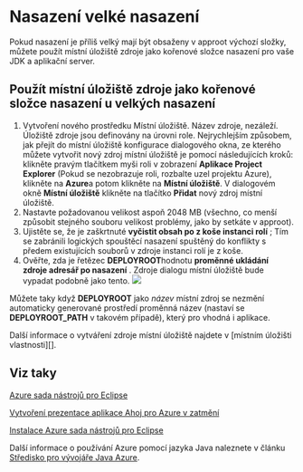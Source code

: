 <properties
    pageTitle="Nasazení velké nasazení"
    description="Naučte se nasadit velké nasazení pomocí nástrojů Azure pro Eclipse."
    services=""
    documentationCenter="java"
    authors="rmcmurray"
    manager="wpickett"
    editor=""/>

<tags
    ms.service="multiple"
    ms.workload="na"
    ms.tgt_pltfrm="multiple"
    ms.devlang="Java"
    ms.topic="article"
    ms.date="08/11/2016" 
    ms.author="robmcm"/>

<!-- Legacy MSDN URL = https://msdn.microsoft.com/library/azure/dn268601.aspx -->

# <a name="deploying-large-deployments"></a>Nasazení velké nasazení #

Pokud nasazení je příliš velký mají být obsaženy v approot výchozí složky, můžete použít místní úložiště zdroje jako kořenové složce nasazení pro vaše JDK a aplikační server.

## <a name="to-use-a-local-storage-resource-as-the-deployment-root-folder-for-large-deployments"></a>Použít místní úložiště zdroje jako kořenové složce nasazení u velkých nasazení ##

1. Vytvoření nového prostředku Místní úložiště. Název zdroje, nezáleží. Úložiště zdroje jsou definovány na úrovni role. Nejrychlejším způsobem, jak přejít do místní úložiště konfigurace dialogového okna, ze kterého můžete vytvořit nový zdroj místní úložiště je pomocí následujících kroků: klikněte pravým tlačítkem myši roli v zobrazení **Aplikace Project Explorer** (Pokud se nezobrazuje roli, rozbalte uzel projektu Azure), klikněte na **Azure**a potom klikněte na **Místní úložiště**. V dialogovém okně **Místní úložiště** klikněte na tlačítko **Přidat** nový zdroj místní úložiště.
1. Nastavte požadovanou velikost aspoň 2048 MB (všechno, co menší způsobit stejného souboru velikost problémy, jako by setkáte v approot).
1. Ujistěte se, že je zaškrtnuté **vyčistit obsah po z koše instanci rolí** ; Tím se zabránili logických spouštěcí nasazení spuštěný do konflikty s předem existujících souborů v zdroje instanci rolí je z koše.
1. Ověřte, zda je řetězec **DEPLOYROOT**hodnotu **proměnné ukládání zdroje adresář po nasazení** . Zdroje dialogu místní úložiště bude vypadat podobně jako tento.
    ![][ic667943]

Můžete taky když **DEPLOYROOT** jako *název* místní zdroj se nezmění automaticky generované prostředí proměnná název (nastaví se **DEPLOYROOT_PATH** v takovém případě), který pro vhodná i aplikace.

Další informace o vytváření zdroje místní úložiště najdete v [místním úložišti vlastnosti][].

## <a name="see-also"></a>Viz taky ##

[Azure sada nástrojů pro Eclipse][]

[Vytvoření prezentace aplikace Ahoj pro Azure v zatmění][]

[Instalace Azure sada nástrojů pro Eclipse][] 

Další informace o používání Azure pomocí jazyka Java naleznete v článku [Středisko pro vývojáře Java Azure][].

<!-- URL List -->

[Středisko pro vývojáře Java Azure]: http://go.microsoft.com/fwlink/?LinkID=699547
[Azure sada nástrojů pro Eclipse]: http://go.microsoft.com/fwlink/?LinkID=699529
[Vytvoření prezentace aplikace Ahoj pro Azure v zatmění]: http://go.microsoft.com/fwlink/?LinkID=699533
[Instalace Azure sada nástrojů pro Eclipse]: http://go.microsoft.com/fwlink/?LinkId=699546
[Místní uložení vlastnosti]: http://go.microsoft.com/fwlink/?LinkID=699525#local_storage_properties

<!-- IMG List -->

[ic667943]: ./media/azure-toolkit-for-eclipse-deploying-large-deployments/ic667943.png
